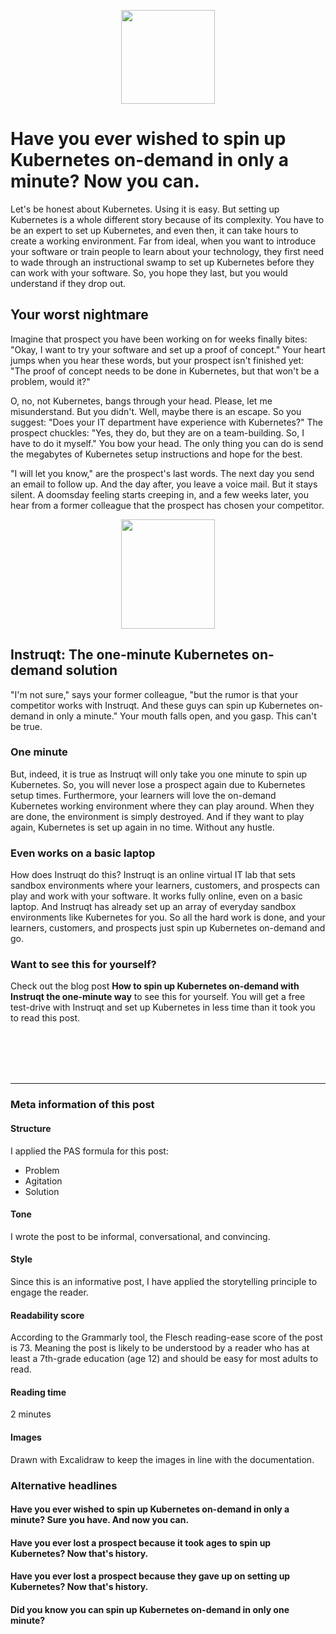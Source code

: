 
<p align="center">  <img width="150" height="150" src="https://i.ibb.co/GFGYgGw/K8.png">  </p>

# Have you ever wished to spin up Kubernetes on-demand in only a minute? Now you can. 

Let's be honest about Kubernetes. Using it is easy. But setting up Kubernetes is a whole different story because of its complexity. You have to be an expert to set up Kubernetes, and even then, it can take hours to create a working environment. Far from ideal, when you want to introduce your software or train people to learn about your technology, they first need to wade through an instructional swamp to set up Kubernetes before they can work with your software. So, you hope they last, but you would understand if they drop out.
 

## Your worst nightmare

Imagine that prospect you have been working on for weeks finally bites: "Okay, I want to try your software and set up a proof of concept." Your heart jumps when you hear these words, but your prospect isn't finished yet: "The proof of concept needs to be done in Kubernetes, but that won't be a problem, would it?"

O, no, not Kubernetes, bangs through your head. Please, let me misunderstand. But you didn't. Well, maybe there is an escape. So you suggest: "Does your IT department have experience with Kubernetes?" The prospect chuckles: "Yes, they do, but they are on a team-building. So, I have to do it myself." You bow your head. The only thing you can do is send the megabytes of Kubernetes setup instructions and hope for the best.

"I will let you know," are the prospect's last words. The next day you send an email to follow up. And the day after, you leave a voice mail. But it stays silent. A doomsday feeling starts creeping in, and a few weeks later, you hear from a former colleague that the prospect has chosen your competitor.
<p align="center">  <img width="150" height="175" src="https://i.ibb.co/QXcVBgh/Stopwatch.png">  </p>

## Instruqt: The one-minute Kubernetes on-demand solution
"I'm not sure," says your former colleague, "but the rumor is that your competitor works with Instruqt. And these guys can spin up Kubernetes on-demand in only a minute." Your mouth falls open, and you gasp. This can't be true.

### One minute
But, indeed, it is true as Instruqt will only take you one minute to spin up Kubernetes. So, you will never lose a prospect again due to Kubernetes setup times. Furthermore, your learners will love the on-demand Kubernetes working environment where they can play around. When they are done, the environment is simply destroyed. And if they want to play again, Kubernetes is set up again in no time. Without any hustle.

### Even works on a basic laptop
How does Instruqt do this? Instruqt is an online virtual IT lab that sets sandbox environments where your learners, customers, and prospects can play and work with your software. It works fully online, even on a basic laptop. And Instruqt has already set up an array of everyday sandbox environments like Kubernetes for you. So all the hard work is done, and your learners, customers, and prospects just spin up Kubernetes on-demand and go.

### Want to see this for yourself? 
Check out the blog post **How to spin up Kubernetes on-demand with Instruqt the one-minute way** to see this for yourself. You will get a free test-drive with Instruqt and set up Kubernetes in less time than it took you to read this post.

<br>
<br>
<br>
<br>

---  
### Meta information of this post
#### Structure
I applied the PAS formula for this post:
- Problem
- Agitation
- Solution

#### Tone
I wrote the post to be informal, conversational, and convincing.

#### Style
Since this is an informative post, I have applied the storytelling principle to engage the reader.

#### Readability score
According to the Grammarly tool, the Flesch reading-ease score of the post is 73. Meaning the post is likely to be understood by a reader who has at least a 7th-grade education (age 12) and should be easy for most adults to read.

#### Reading time
2 minutes

#### Images
Drawn with Excalidraw to keep the images in line with the documentation.

### Alternative headlines
#### Have you ever wished to spin up Kubernetes on-demand in only a minute? Sure you have. And now you can.
#### Have you ever lost a prospect because it took ages to spin up Kubernetes? Now that's history. 
#### Have you ever lost a prospect because they gave up on setting up Kubernetes? Now that's history. 
#### Did you know you can spin up Kubernetes on-demand in only one minute?


